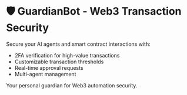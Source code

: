 # 🛡️ GuardianBot - Web3 Transaction Security

Secure your AI agents and smart contract interactions with:

- 2FA verification for high-value transactions
- Customizable transaction thresholds
- Real-time approval requests
- Multi-agent management

Your personal guardian for Web3 automation security.
